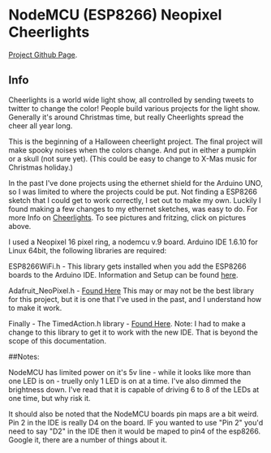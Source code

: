 # NodeMCU (ESP8266) Neopixel Cheerlights

[Project Github Page](https://github.com/kd8bxp/NodeMCU-ESP8266-NeoPixel-Cheerlights).



## Info

Cheerlights is a world wide light show, all controlled by sending tweets to twitter to change the color! People build various projects for the light show. Generally it's around Christmas time, but really Cheerlights spread the cheer all year long.

This is the beginning of a Halloween cheerlight project.
The final project will make spooky noises when the colors change.
And put in either a pumpkin or a skull (not sure yet).
(This could be easy to change to X-Mas music for Christmas holiday.)

In the past I've done projects using the ethernet shield for the Arduino UNO, so I was limited to where the projects could be put.
Not finding a ESP8266 sketch that I could get to work correctly, I set out to make my own. Luckily I found making a few changes to my ethernet sketches, was easy to do.
For more Info on [Cheerlights](http://cheerlights.com).
To see pictures and fritzing, click on pictures above.

I used a Neopixel 16 pixel ring, a nodemcu v.9 board. Arduino IDE 1.6.10 for Linux 64bit, the following libraries are required:

ESP8266WiFi.h - This library gets installed when you add the ESP8266 boards to the Arduino IDE. Information and Setup can be found [here](http://www.esp8266.com/wiki/doku.php?id=start-with-esp-12-arduino).

Adafruit_NeoPixel.h - [Found Here](https://github.com/adafruit/Adafruit_NeoPixel)
 This may or may not be the best library for this project, but it is one that I've used in the past, and I understand how to make it work.

Finally - The TimedAction.h library - [Found Here](http://playground.arduino.cc/Code/TimedAction). Note: I had to make a change to this library to get it to work with the new IDE. That is beyond the scope of this documentation.

##Notes:

NodeMCU has limited power on it's 5v line - while it looks like more than one LED is on - truelly only 1 LED is on at a time.
I've also dimmed the brightness down.
I've read that it is capable of driving 6 to 8 of the LEDs at one time, but why risk it.

It should also be noted that the NodeMCU boards pin maps are a bit weird. Pin 2 in the IDE is really D4 on the board.  IF you wanted to use "Pin 2" you'd need to say "D2" in the IDE then it would be maped to pin4 of the esp8266. Google it, there are a number of things about it.
